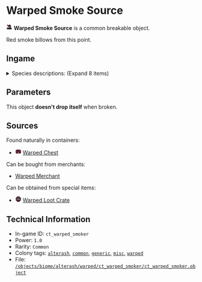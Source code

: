 # Warped Smoke Source

<img src="https://raw.githubusercontent.com/Ceterai/Enternia/main/objects/biome/alterash/warped/ct_warped_smoker/icon.png" alt="Warped Smoke Source icon" loading="lazy" height=16px width="auto" /> **Warped Smoke Source** is a common breakable object.

Red smoke billows from this point.

## Ingame

<details><summary>Species descriptions: (Expand 8 items)</summary>

- Alta: This is a natural source of red smoke. Unlike warped fumes, this kind is pretty harmless.
- Apex: Smoke seems to be coming from somewhere nearby.
- Avian: This smoke is getting in my feathers!
- Floran: Floran doessn't like red sssmoke, it lookss like those warpy fumesss. They hurt Floran!
- Glitch: Confused. This smoke must have an origin.
- Human: This smoke must be coming from somewhere.
- Hylotl: Smoke, but no fire? Quite the conundrum.
- Novakid: I see smoke, did someone leave a kettle boilin'?

</details>

## Parameters

This object **doesn't drop itself** when broken.

## Sources

Found naturally in containers:

- <img src="https://raw.githubusercontent.com/Ceterai/Enternia/main/objects/biome/alterash/warped/decorative/chest/icon.png" alt="Warped Chest icon" loading="lazy" height=16px width="auto" /> [Warped Chest](https://ceterai.github.io/MyEnternia/Wiki/WarpedChest)

Can be bought from merchants:

- [Warped Merchant](https://ceterai.github.io/MyEnternia/Wiki/WarpedMerchant)

Can be obtained from special items:

- <img src="https://raw.githubusercontent.com/Ceterai/Enternia/main/items/active/alta/loot/biome/ct_warped_loot.png" alt="Warped Loot Crate icon" loading="lazy" height=16px width="auto" /> [Warped Loot Crate](https://ceterai.github.io/MyEnternia/Wiki/WarpedLootCrate)

## Technical Information

- In-game ID: `ct_warped_smoker`
- Power: `1.0`
- Rarity: `Common`
- Colony tags: [`alterash`](https://ceterai.github.io/MyEnternia/Wiki/Tags/Alterash), [`common`](https://ceterai.github.io/MyEnternia/Wiki/Tags/Common), [`generic`](https://ceterai.github.io/MyEnternia/Wiki/Tags/Generic), [`misc`](https://ceterai.github.io/MyEnternia/Wiki/Tags/Misc), [`warped`](https://ceterai.github.io/MyEnternia/Wiki/Tags/Warped)
- File: [`/objects/biome/alterash/warped/ct_warped_smoker/ct_warped_smoker.object`](https://github.com/Ceterai/Enternia/blob/main/objects/biome/alterash/warped/ct_warped_smoker/ct_warped_smoker.object)

